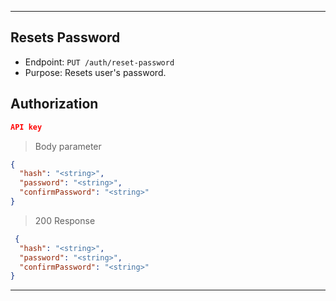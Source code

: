 
----------------------------------------------------------------------------------
## Resets Password
* Endpoint: `PUT /auth/reset-password`
* Purpose: Resets user's password.

## Authorization
```json
API key
```

> Body parameter

```json
{
  "hash": "<string>",
  "password": "<string>",
  "confirmPassword": "<string>"
}
```
> 200 Response

```json
 {
  "hash": "<string>",
  "password": "<string>",
  "confirmPassword": "<string>"
}
```
----------------------------------------------------------------------------------